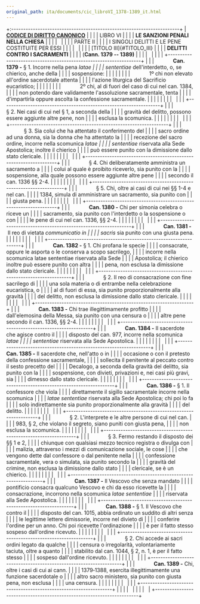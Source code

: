 ```yaml
---
original_path: ita/documents/cic_libroVI_1378-1389_it.html
---
```


+:----------------------------------------------------------------------+
| **[CODICE DI DIRITTO CANONICO](../../cic_index_it.html)**             |
|                                                                       |
| LIBRO VI                                                              |
|                                                                       |
| **LE SANZIONI PENALI NELLA CHIESA**                                   |
|                                                                       |
|                                                                       |
|                                                                       |
| PARTE II                                                              |
|                                                                       |
| I SINGOLI DELITTI E LE PENE COSTITUITE PER ESSI                       |
|                                                                       |
|                                                                       |
|                                                                       |
| [TITOLO III]{#TITOLO_III}                                             |
|                                                                       |
| **DELITTI CONTRO I SACRAMENTI**                                       |
|                                                                       |
| (**Cann. 1379 -- 1389)**                                              |
|                                                                       |
|                                                                       |
|                                                                       |
| +------------------------------------------------------------------+  |
| |             **Can. 1379 -** § 1. Incorre nella pena *latae       |  |
| | sententiae* dell'interdetto, o, se chierico, anche della         |  |
| | sospensione:                                                     |  |
| |                                                                  |  |
| |             1º chi non elevato all'ordine sacerdotale attenta    |  |
| | l'azione liturgica del Sacrificio eucaristico;                   |  |
| |                                                                  |  |
| |             2º chi, al di fuori del caso di cui nel can. 1384,   |  |
| | non potendo dare validamente l'assoluzione sacramentale, tenta   |  |
| | d'impartirla oppure ascolta la confessione sacramentale.         |  |
| |                                                                  |  |
| |                                                                  |  |
| +------------------------------------------------------------------+  |
| |             § 2. Nei casi di cui nel § 1, a seconda della        |  |
| | gravità del delitto, possono essere aggiunte altre pene, non     |  |
| | esclusa la scomunica.                                            |  |
| |                                                                  |  |
| |                                                                  |  |
| +------------------------------------------------------------------+  |
| |             § 3. Sia colui che ha attentato il conferimento del  |  |
| | sacro ordine ad una donna, sia la donna che ha attentato la      |  |
| | recezione del sacro ordine, incorre nella scomunica *latae       |  |
| | sententiae* riservata alla Sede Apostolica; inoltre il chierico  |  |
| | può essere punito con la dimissione dallo stato clericale.       |  |
| |                                                                  |  |
| |                                                                  |  |
| +------------------------------------------------------------------+  |
| |             § 4. Chi deliberatamente amministra un sacramento a  |  |
| | colui al quale è proibito riceverlo, sia punito con la           |  |
| | sospensione, alla quale possono essere aggiunte altre pene       |  |
| | secondo il can. 1336 §§ 2-4.                                     |  |
| |                                                                  |  |
| |                                                                  |  |
| +------------------------------------------------------------------+  |
| |             § 5. Chi, oltre ai casi di cui nei §§ 1-4 e nel can. |  |
| | 1384, simula di amministrare un sacramento, sia punito con       |  |
| | giusta pena.                                                     |  |
| |                                                                  |  |
| |                                                                  |  |
| +------------------------------------------------------------------+  |
| |             **Can. 1380 -** Chi per simonia celebra o riceve un  |  |
| | sacramento, sia punito con l'interdetto o la sospensione o con   |  |
| | le pene di cui nel can. 1336, §§ 2-4.                            |  |
| |                                                                  |  |
| |                                                                  |  |
| +------------------------------------------------------------------+  |
| |             **Can. 1381 -** Il reo di vietata *communicatio in   |  |
| | sacris* sia punito con una giusta pena.                          |  |
| |                                                                  |  |
| |                                                                  |  |
| +------------------------------------------------------------------+  |
| |             **Can. 1382 -** § 1. Chi profana le specie           |  |
| | consacrate, oppure le asporta o le conserva a scopo sacrilego,   |  |
| | incorre nella scomunica latae sententiae riservata alla Sede     |  |
| | Apostolica; il chierico inoltre può essere punito con altra      |  |
| | pena, non esclusa la dimissione dallo stato clericale.           |  |
| |                                                                  |  |
| |                                                                  |  |
| +------------------------------------------------------------------+  |
| |             § 2. Il reo di consacrazione con fine sacrilego di   |  |
| | una sola materia o di entrambe nella celebrazione eucaristica, o |  |
| | al di fuori di essa, sia punito proporzionalmente alla gravità   |  |
| | del delitto, non esclusa la dimissione dallo stato clericale.    |  |
| |                                                                  |  |
| |                                                                  |  |
| +------------------------------------------------------------------+  |
| |             **Can. 1383 -** Chi trae illegittimamente profitto   |  |
| | dall'elemosina della Messa, sia punito con una censura o         |  |
| | altre pene secondo il can. 1336, §§ 2-4.                         |  |
| |                                                                  |  |
| |                                                                  |  |
| +------------------------------------------------------------------+  |
| |             **Can. 1384 -** Il sacerdote che agisce contro il    |  |
| | disposto del can. 977, incorre nella scomunica *latae            |  |
| | sententiae* riservata alla Sede Apostolica.                      |  |
| |                                                                  |  |
| |                                                                  |  |
| +------------------------------------------------------------------+  |
| |             **Can. 1385 -** Il sacerdote che, nell'atto o in     |  |
| | occasione o con il pretesto della confessione sacramentale,      |  |
| | sollecita il penitente al peccato contro il sesto precetto del   |  |
| | Decalogo, a seconda della gravità del delitto, sia punito con la |  |
| | sospensione, con divieti, privazioni e, nei casi più gravi, sia  |  |
| | dimesso dallo stato clericale.                                   |  |
| |                                                                  |  |
| |                                                                  |  |
| +------------------------------------------------------------------+  |
| |             **Can. 1386 -** § 1. Il confessore che viola         |  |
| | direttamente il sigillo sacramentale incorre nella scomunica     |  |
| | *latae sententiae* riservata alla Sede Apostolica; chi poi lo fa |  |
| | solo indirettamente sia punito proporzionalmente alla gravità    |  |
| | del delitto.                                                     |  |
| |                                                                  |  |
| |                                                                  |  |
| +------------------------------------------------------------------+  |
| |             § 2. L'interprete e le altre persone di cui nel can. |  |
| | 983, § 2, che violano il segreto, siano puniti con giusta pena,  |  |
| | non esclusa la scomunica.                                        |  |
| |                                                                  |  |
| |                                                                  |  |
| +------------------------------------------------------------------+  |
| |             § 3. Fermo restando il disposto dei §§ 1 e 2,        |  |
| | chiunque con qualsiasi mezzo tecnico registra o divulga con      |  |
| | malizia, attraverso i mezzi di comunicazione sociale, le cose    |  |
| | che vengono dette dal confessore o dal penitente nella           |  |
| | confessione sacramentale, vera o simulata, sia punito secondo la |  |
| | gravità del crimine, non esclusa la dimissione dallo stato       |  |
| | clericale, se è un chierico.                                     |  |
| |                                                                  |  |
| |                                                                  |  |
| +------------------------------------------------------------------+  |
| |             **Can. 1387 -** Il Vescovo che senza mandato         |  |
| | pontificio consacra qualcuno Vescovo e chi da esso ricevette la  |  |
| | consacrazione, incorrono nella scomunica *latae sententiae*      |  |
| | riservata alla Sede Apostolica.                                  |  |
| |                                                                  |  |
| |                                                                  |  |
| +------------------------------------------------------------------+  |
| |             **Can. 1388 -** § 1. Il Vescovo che contro il        |  |
| | disposto del can. 1015, abbia ordinato un suddito di altri senza |  |
| | le legittime lettere dimissorie, incorre nel divieto di          |  |
| | conferire l'ordine per un anno. Chi poi ricevette l'ordinazione  |  |
| | è per il fatto stesso sospeso dall'ordine ricevuto.              |  |
| |                                                                  |  |
| |                                                                  |  |
| +------------------------------------------------------------------+  |
| |             § 2. Chi accede ai sacri ordini legato da qualche    |  |
| | censura o irregolarità, volontariamente taciuta, oltre a quanto  |  |
| | stabilito dal can. 1044, § 2, n. 1, è per il fatto stesso        |  |
| | sospeso dall'ordine ricevuto.                                    |  |
| |                                                                  |  |
| |                                                                  |  |
| +------------------------------------------------------------------+  |
| |             **Can. 1389 -** Chi, oltre i casi di cui ai cann.    |  |
| | 1379‑1388, esercita illegittimamente una funzione sacerdotale o  |  |
| | altro sacro ministero, sia punito con giusta pena, non esclusa   |  |
| | una censura.                                                     |  |
| |                                                                  |  |
| |                                                                  |  |
| +------------------------------------------------------------------+  |
|                                                                       |
|                                                                       |
|                                                                       |
|                                                                       |
+-----------------------------------------------------------------------+